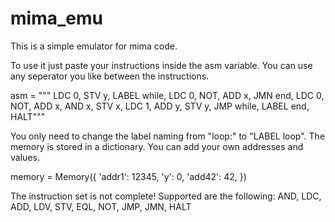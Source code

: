 # mima_emu

This is a simple emulator for mima code.

To use it just paste your instructions inside the asm variable. You can use any seperator you like between the instructions.

asm = 	""" LDC 0,
			STV y,
			LABEL while,
			LDC 0,
			NOT,
			ADD x,
			JMN end,
			LDC 0,
			NOT,
			ADD x,
			AND x,
			STV x,
			LDC 1,
			ADD y,
			STV y,
			JMP while,
			LABEL end,
			HALT"""

You only need to change the label naming from "loop:" to "LABEL loop".
The memory is stored in a dictionary. You can add your own addresses and values.

memory = Memory({
	'addr1':	12345,
	'y':		0,
	'add42':	42,
	})


The instruction set is not complete!
Supported are the following:
AND, LDC, ADD, LDV, STV, EQL, NOT, JMP, JMN, HALT
